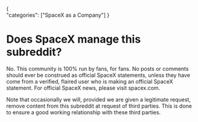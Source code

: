 {    
    "categories": ["SpaceX as a Company"]
}

# Does SpaceX manage this subreddit?

No. This community is 100% run by fans, for fans. No posts or comments should ever be construed as official SpaceX statements, unless they have come from a verified, flaired user who is making an official SpaceX statement. For official SpaceX news, please visit spacex.com.

Note that occasionally we will, provided we are given a legitimate request, remove content from this subreddit at request of third parties. This is done to ensure a good working relationship with these third parties.
